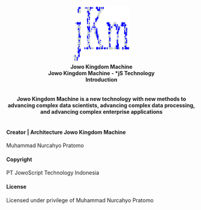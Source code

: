 <div align="center">
<a href="https://www.jowoscript.web.id/" target="_self">
<img src="iconJKM for md.png" 
     title="Jowo Kingdom Machine - *jS Technology"
     alt="Jowo Kingdom Machine - *jS Technology"     
     height="150px" width="150px"></img>
</a>
</div>
<div align="center">
<strong>
	Jowo Kingdom Machine
</strong>
<br>
<strong>
	Jowo Kingdom Machine - *jS Technology
</strong>
<br>
<strong>
	Introduction
</strong>
</div>
<br><br>
<div align="center">
<strong>
	Jowo Kingdom Machine is a new technology with new methods to advancing complex data scientists, advancing complex data processing, and advancing complex enterprise applications
</strong>
</div>
<br>

#### Creator | Architecture Jowo Kingdom Machine
Muhammad Nurcahyo Pratomo

#### Copyright
PT JowoScript Technology Indonesia

#### License
Licensed under privilege of Muhammad Nurcahyo Pratomo
